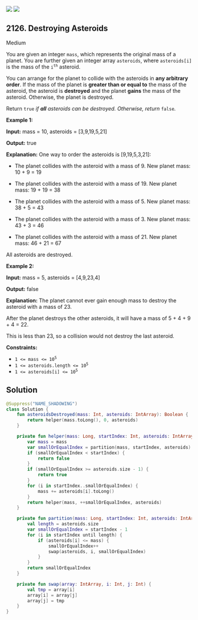 [![](https://img.shields.io/github/stars/javadev/LeetCode-in-Kotlin?label=Stars&style=flat-square)](https://github.com/javadev/LeetCode-in-Kotlin)
[![](https://img.shields.io/github/forks/javadev/LeetCode-in-Kotlin?label=Fork%20me%20on%20GitHub%20&style=flat-square)](https://github.com/javadev/LeetCode-in-Kotlin/fork)

## 2126\. Destroying Asteroids

Medium

You are given an integer `mass`, which represents the original mass of a planet. You are further given an integer array `asteroids`, where `asteroids[i]` is the mass of the <code>i<sup>th</sup></code> asteroid.

You can arrange for the planet to collide with the asteroids in **any arbitrary order**. If the mass of the planet is **greater than or equal to** the mass of the asteroid, the asteroid is **destroyed** and the planet **gains** the mass of the asteroid. Otherwise, the planet is destroyed.

Return `true` _if **all** asteroids can be destroyed. Otherwise, return_ `false`_._

**Example 1:**

**Input:** mass = 10, asteroids = [3,9,19,5,21]

**Output:** true

**Explanation:** One way to order the asteroids is [9,19,5,3,21]: 

- The planet collides with the asteroid with a mass of 9. New planet mass: 10 + 9 = 19 

- The planet collides with the asteroid with a mass of 19. New planet mass: 19 + 19 = 38 

- The planet collides with the asteroid with a mass of 5. New planet mass: 38 + 5 = 43 

- The planet collides with the asteroid with a mass of 3. New planet mass: 43 + 3 = 46

- The planet collides with the asteroid with a mass of 21. New planet mass: 46 + 21 = 67 
  
All asteroids are destroyed.

**Example 2:**

**Input:** mass = 5, asteroids = [4,9,23,4]

**Output:** false

**Explanation:** The planet cannot ever gain enough mass to destroy the asteroid with a mass of 23. 

After the planet destroys the other asteroids, it will have a mass of 5 + 4 + 9 + 4 = 22. 

This is less than 23, so a collision would not destroy the last asteroid.

**Constraints:**

*   <code>1 <= mass <= 10<sup>5</sup></code>
*   <code>1 <= asteroids.length <= 10<sup>5</sup></code>
*   <code>1 <= asteroids[i] <= 10<sup>5</sup></code>

## Solution

```kotlin
@Suppress("NAME_SHADOWING")
class Solution {
    fun asteroidsDestroyed(mass: Int, asteroids: IntArray): Boolean {
        return helper(mass.toLong(), 0, asteroids)
    }

    private fun helper(mass: Long, startIndex: Int, asteroids: IntArray): Boolean {
        var mass = mass
        var smallOrEqualIndex = partition(mass, startIndex, asteroids)
        if (smallOrEqualIndex < startIndex) {
            return false
        }
        if (smallOrEqualIndex >= asteroids.size - 1) {
            return true
        }
        for (i in startIndex..smallOrEqualIndex) {
            mass += asteroids[i].toLong()
        }
        return helper(mass, ++smallOrEqualIndex, asteroids)
    }

    private fun partition(mass: Long, startIndex: Int, asteroids: IntArray): Int {
        val length = asteroids.size
        var smallOrEqualIndex = startIndex - 1
        for (i in startIndex until length) {
            if (asteroids[i] <= mass) {
                smallOrEqualIndex++
                swap(asteroids, i, smallOrEqualIndex)
            }
        }
        return smallOrEqualIndex
    }

    private fun swap(array: IntArray, i: Int, j: Int) {
        val tmp = array[i]
        array[i] = array[j]
        array[j] = tmp
    }
}
```